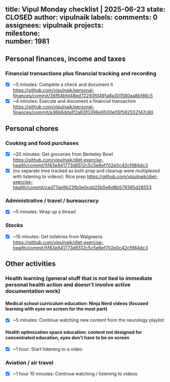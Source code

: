 title:	Vipul Monday checklist | 2025-06-23
state:	CLOSED
author:	vipulnaik
labels:	
comments:	0
assignees:	vipulnaik
projects:	
milestone:	
number:	1981
--
## Personal finances, income and taxes

### Financial transactions plus financial tracking and recording

- [x] ~5 minutes: Complete a check and document it https://github.com/vipulnaik/personal-finances/commit/36f64bfd48ed72293f0491a8a301580aa8b166c5
- [x] ~4 minutes: Execute and document a financial transaction https://github.com/vipulnaik/personal-finances/commit/a36b6dda1f2a83f0396e9500e05f582552147c80

## Personal chores

### Cooking and food purchases

- [x] ~20 minutes: Get groceries from Berkeley Bowl https://github.com/vipulnaik/diet-exercise-health/commit/5f83e841773d6512c5c5e8ef702e0c42cf984dc3
- [x] (no separate time tracked as both prep and cleanup were multiplexed with listening to videos): Rice prep https://github.com/vipulnaik/diet-exercise-health/commit/cad77ae9b23fb0e0cdd25b5e6d8b579385d28553

### Administrative / travel / bureaucracy

- [x] ~5 minutes: Wrap up a thread

### Stocks

- [x] ~15 minutes: Get toiletries from Walgreens https://github.com/vipulnaik/diet-exercise-health/commit/5f83e841773d6512c5c5e8ef702e0c42cf984dc3

## Other activities

### Health learning (general stuff that is not tied to immediate personal health action and doesn't involve active documentation work)

#### Medical school curriculum education: Ninja Nerd videos (focused learning with eyes on screen for the most part)

- [x] ~5 minutes: Continue watching new content from the neurology playlist

#### Health optimization space education: content not designed for concentrated education, eyes don't have to be on screen

- [x] ~1 hour: Start listening to a video

### Aviation / air travel

- [x] ~1 hour 10 minutes: Continue watching / listening to videos
